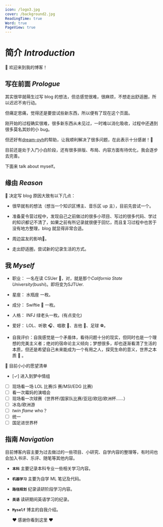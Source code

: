 ```yaml
---
icon: /logo3.jpg
cover: /background2.jpg
ReadingTime: true
Word: true
PageView: true
---
```


# 简介 _Introduction_

:wave: 欢迎来到我的博客！

## 写在前面 _Prologue_

其实很早就萌生过写 blog 的想法，但总感觉很难，很麻烦，不想走出舒适圈，所以迟迟不肯行动。

但痛定思痛，觉得还是要尝试些新东西，所以便有了现在这个页面。

刚开始的过程确实很难，很多新东西从未见过，一时难以消化吸收，过程中还遇到很多莫名其妙的小 bug。

但还好有[dream-oyh](https://dream-oyh.pages.dev/)的帮助，让我顺利解决了很多问题，在此表示十分感谢！:sparkling_heart:

目前还是处于入门小白阶段，还有很多排版、布局、内容方面有待优化，我会逐步去完善。

下面来 talk about myself。

## 缘由 _Reason_

:open_hands: 决定写 blog 原因大致有以下几点：

- 很早就有的想法（想当一个知识区博主、音乐区 up 主），目前先尝试一个。

- 准备夏令营过程中，发现自己之前做过的很多小项目、写过的很多代码、学过的知识都记不清了，如果之前有所记录就很便于回忆，而且复习过程中也苦于没有地方整理，blog 就显得非常合适。

- 周边盆友的影响:two_men_holding_hands:。

- 走出舒适圈，尝试新的记录生活的方式。

## 我 _Myself_

- 职业： 一名在读 CSUer :school:，对，就是那个*California State University*(bushi)。即将变为SJTUer.

- 星座： 水瓶座 <HopeIcon icon = 'shuipingzuo'/> 一枚。

- 成分： Swiftie :strawberry: 一枚。

- 人格： INFJ 绿老头一枚。(有点变化)

- 爱好： LOL、听歌 :headphones:、唱歌 :microphone:、吉他 :guitar:、足球 :soccer:。

- 自我评价：自我感觉是一个矛盾体，看待问题十分的现实，但同时也是一个理想的完美主义者；绝对的宿命论主义倾向；梦想很多，却也逐渐看清了生活的本质，但还是希望自己未来能成为一个有用之人，探究生命的意义，世界之本质 :thought_balloon: 。

:pencil: 目前小小的愿望清单

- [✓] 进入到梦中情组
- [ ] 现场看一场 LOL 比赛(S 赛/MSI/EDG 比赛)
- [ ] 看一次霉妈的演唱会
- [ ] 现场看一次球赛（世界杯/国家队比赛/亚冠/欧冠/欧洲杯......）
- [ ] 冰岛/欧洲游
- [ ] _twin flame_ who？
- [ ] 统一
- [ ] 国足进世界杯

## 指南 _Navigation_

目前博客内容主要为过去做过的一些项目、小研究、自学内容的整理等，有时间也会加入书评、乐评、随笔等其他内容。

- **`本科`** 主要记录本科专业一些相关学习内容。
- **`机器学习`** 主要为自学 ML 笔记及代码。
- **`路径规划`** 纪录读研阶段学习内容。
- **`英语`** 读研期间英语学习的纪录。
- **`Myself`** 博主的自我介绍。

  :heart: 感谢你看到这里 :heart:
